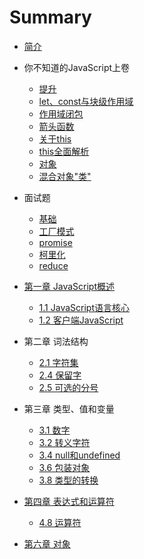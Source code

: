 # Summary

* [简介](README.md)
* 你不知道的JavaScript上卷
    * [提升](charpter0/up.md)
    * [let、const与块级作用域](charpter0/let&const.md)
    * [作用域闭包](charpter0/closure.md )
    * [箭头函数](charpter0/arrow_function.md )
    * [关于this](charpter0/this.md )
    * [this全面解析](charpter0/this2.md )
    * [对象](charpter0/obj.md )
    * [混合对象"类"](charpter0/class.md )
* 面试题
    * [基础](charpterX/x.md)
    * [工厂模式](charpterX/factory.md)
    * [promise](charpterX/promise.md)
    * [柯里化](charpterX/curry.md)
    * [reduce](charpterX/reduce.md)
    
* [第一章 JavaScript概述](charpter1/README.md)
    * [1.1 JavaScript语言核心](charpter1/section1.md)
    * [1.2 客户端JavaScript](charpter1/section2.md)
* 第二章 词法结构
    * [2.1 字符集](charpter2/section1.md)
    * [2.4 保留字](charpter2/section4.md)
    * [2.5 可选的分号](charpter2/section5.md)
* 第三章 类型、值和变量
    * [3.1 数字](charpter3/section1.md)
    * [3.2 转义字符](charpter3/section2.md)
    * [3.4 null和undefined](charpter3/section4.md)
    * [3.6 包装对象](charpter3/section6.md)
    * [3.8 类型的转换](charpter3/section8.md)
* [第四章 表达式和运算符](charpter4/README.md)
    * [4.8 运算符](charpter4/section8.md)
* [第六章 对象](charpter6/README.md)

    
